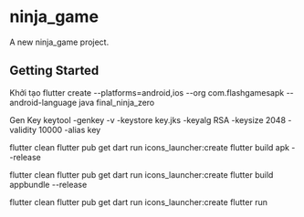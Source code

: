 # ninja_game

A new ninja_game project.

## Getting Started

Khởi tạo
flutter create --platforms=android,ios --org com.flashgamesapk --android-language java final_ninja_zero

Gen Key
keytool -genkey -v -keystore key.jks -keyalg RSA -keysize 2048 -validity 10000 -alias key


flutter clean
flutter pub get
dart run icons_launcher:create
flutter build apk --release


flutter clean
flutter pub get
dart run icons_launcher:create
flutter build appbundle --release

flutter clean
flutter pub get
dart run icons_launcher:create
flutter run
